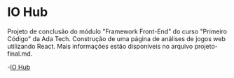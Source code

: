 # IO Hub

Projeto de conclusão do módulo "Framework Front-End" do curso "Primeiro Código" da Ada Tech. Construção de uma página de análises de jogos web utilizando React. Mais informações estão disponíveis no arquivo projeto-final.md.

-[IO Hub](https://diogo0melo.github.io/IO-Hub/)

